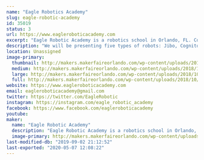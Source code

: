 ```yaml
---
name: "Eagle Robotics Academy"
slug: eagle-robotic-academy
id: 35019
status: 3
url: https://www.eagleroboticacademy.com
excerpt: "Eagle Robotic Academy is a robotics school in Orlando, FL. Come and visit us!"
description: "We will be presenting five types of robots: Jibo, Cognitoys Stemosaur, Marty, Meccano, Padbot and Stiquito and their high tech, uses and what they can do. There will be also a prize draw!"
location: Unassigned
image-primary:
  thumbnail: http://makers.makerfaireorlando.com/wp-content/uploads/2018/10/Eagle-logo-final-FUNDO-BRANCO-180x180px-1-150x150.jpg
  medium: http://makers.makerfaireorlando.com/wp-content/uploads/2018/10/Eagle-logo-final-FUNDO-BRANCO-180x180px-1.jpg
  large: http://makers.makerfaireorlando.com/wp-content/uploads/2018/10/Eagle-logo-final-FUNDO-BRANCO-180x180px-1.jpg
  full: http://makers.makerfaireorlando.com/wp-content/uploads/2018/10/Eagle-logo-final-FUNDO-BRANCO-180x180px-1.jpg
website: https://www.eagleroboticacademy.com
email: eagleroboticacademy@gmail.com
twitter: https://twitter.com/EagleRobotic
instagram: https://instagram.com/eagle_robotic_academy
facebook: https://www.facebook.com/eagleroboticacademy
youtube: 
maker:
  name: "Eagle Robotic Academy"
  description: "Eagle Robotic Academy is a robotics school in Orlando, FL."
  image-primary: http://makers.makerfaireorlando.com/wp-content/uploads/2018/10/Eagle-logo-final-FUNDO-BRANCO-180x180px.jpg
last-modified-db: "2019-09-02 21:12:52"
last-exported: "2020-05-07 12:08:22"
---
```


